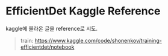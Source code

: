 # EfficientDet Kaggle Reference 
kaggle에 올라온 글을 reference로 시도.
>  train: https://www.kaggle.com/code/shonenkov/training-efficientdet/notebook
